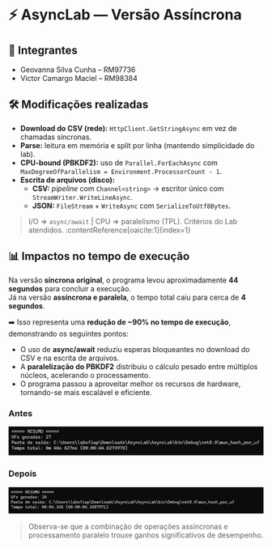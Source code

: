 # ⚡ AsyncLab — Versão Assíncrona

## 👥 Integrantes
- Geovanna Silva Cunha – RM97736
- Victor Camargo Maciel – RM98384

## 🛠️ Modificações realizadas
- **Download do CSV (rede):** `HttpClient.GetStringAsync` em vez de chamadas síncronas.
- **Parse:** leitura em memória e split por linha (mantendo simplicidade do lab).
- **CPU-bound (PBKDF2):** uso de `Parallel.ForEachAsync` com `MaxDegreeOfParallelism = Environment.ProcessorCount - 1`.
- **Escrita de arquivos (disco):**
  - **CSV:** *pipeline* com `Channel<string>` → escritor único com `StreamWriter.WriteLineAsync`.
  - **JSON:** `FileStream` + `WriteAsync` com `SerializeToUtf8Bytes`.

> I/O ⇒ `async/await` | CPU ⇒ paralelismo (TPL). Critérios do Lab atendidos. :contentReference[oaicite:1]{index=1}


## 📊 Impactos no tempo de execução

Na versão **síncrona original**, o programa levou aproximadamente **44 segundos** para concluir a execução.  
Já na versão **assíncrona e paralela**, o tempo total caiu para cerca de **4 segundos**.  

➡️ Isso representa uma **redução de ~90% no tempo de execução**, demonstrando os seguintes pontos:

- O uso de **async/await** reduziu esperas bloqueantes no download do CSV e na escrita de arquivos.
- A **paralelização do PBKDF2** distribuiu o cálculo pesado entre múltiplos núcleos, acelerando o processamento.
- O programa passou a aproveitar melhor os recursos de hardware, tornando-se mais escalável e eficiente.


### Antes

![Execução do programa](AsyncLab/img/imagem.jpg)

### Depois
![Execução do programa](AsyncLab/img/imagem2.png)

> Observa-se que a combinação de operações assíncronas e processamento paralelo trouxe ganhos significativos de desempenho.
